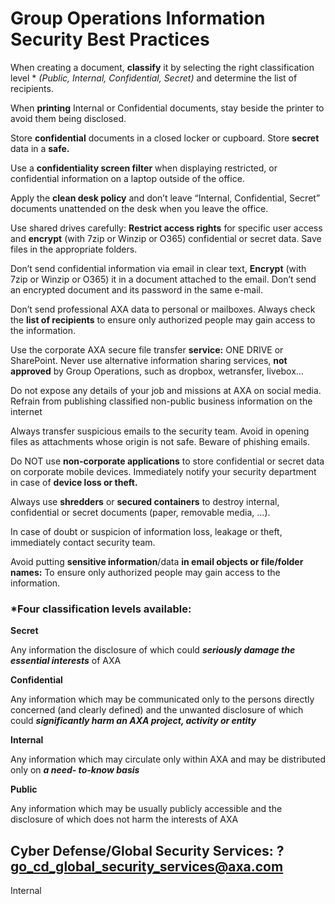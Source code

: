 # Group Operations Information Security Best Practices

When creating a document, **classify** it by selecting the right classification level * _(Public, Internal, Confidential, Secret)_ and determine the list of recipients.

When **printing** Internal or Confidential documents, stay beside the printer to avoid them being disclosed.

Store **confidential** documents in a closed locker or cupboard. Store **secret** data in a **safe.**

Use a **confidentiality screen filter** when displaying restricted, or confidential information on a laptop outside of the office.

Apply the **clean desk policy** and don’t leave “Internal, Confidential, Secret” documents unattended on the desk when you leave the office.

Use shared drives carefully: **Restrict access rights** for specific user access and **encrypt** (with 7zip or Winzip or O365) confidential or secret data. Save files in the appropriate folders.

Don’t send confidential information via email in clear text, **Encrypt** (with 7zip or Winzip or O365) it in a document attached to the email. Don’t send an encrypted document and its password in the same e-mail.

Don’t send professional AXA data to personal or mailboxes. Always check the **list of recipients** to ensure only authorized people may gain access to the information.

Use the corporate AXA secure file transfer **service:** ONE DRIVE or SharePoint. Never use alternative information sharing services, **not approved** by Group Operations, such as dropbox, wetransfer, livebox…

Do not expose any details of your job and missions at AXA on social media.  
Refrain from publishing classified non-public business information on the internet

Always transfer suspicious emails to the security team. Avoid in opening files as attachments whose origin is not safe. Beware of phishing emails.

Do NOT use **non-corporate applications** to store confidential or secret data on corporate mobile devices. Immediately notify your security department in case of **device loss or theft.**

Always use **shredders** or **secured containers** to destroy internal, confidential or secret documents (paper, removable media, …).

In case of doubt or suspicion of information loss, leakage or theft, immediately contact security team.

Avoid putting **sensitive information**/data **in email objects or file/folder names:** To ensure only authorized people may gain access to the information.

### *Four classification levels available:

**Secret**

Any information the disclosure of which could **_seriously damage the essential interests_** of AXA

**Confidential**

Any information which may be communicated only to the persons directly concerned (and clearly defined) and the unwanted disclosure of which could **_significantly harm an AXA project, activity or entity_**

**Internal**

Any information which may circulate only within AXA and may be distributed only on **_a need- to-know basis_**

**Public**

Any information which may be usually publicly accessible and the disclosure of which does not harm the interests of AXA

## Cyber Defense/Global Security Services: ? [go_cd_global_security_services@axa.com](mailto:go_cd_global_security_services@axa.com)

Internal
